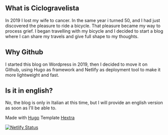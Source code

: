 ## What is Ciclogravelista
In 2019 I lost my wife to cancer. In the same year i turned 50, and I had just discovered the pleasure to ride a bicycle. That pleasure became my way to process grief. I began travelling with my bicycle and I decided to start a blog where I can share my travels and give full shape to my thoughts. 

## Why Github
I started this blog on Wordpress in 2019, then I decided to move it on Github, using Hugo as framework and Netlify as deployment tool to make it more lightweight and fast.

## Is it in english?
No, the blog is only in Italian at this time, but I will provide an english version as soon as I'll be able to.

Made with [Hugo](https://gohugo.io) 
Template [Hextra](https://github.com/imfing/hextra/tree/main)

[![Netlify Status](https://api.netlify.com/api/v1/badges/c8574d9e-108b-44e4-bdf0-b07eae0c00ee/deploy-status)](https://app.netlify.com/sites/ciclogravelista/deploys)




